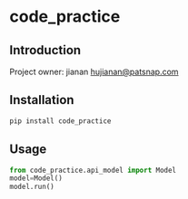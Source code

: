 # code_practice

## Introduction
Project owner: jianan <hujianan@patsnap.com>

## Installation

```bash
pip install code_practice
```

## Usage

```python
from code_practice.api_model import Model
model=Model()
model.run()
```